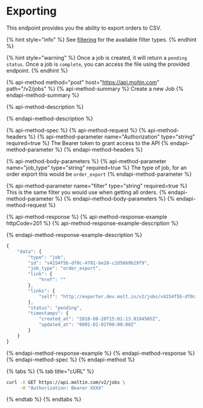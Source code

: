 # Exporting

This endpoint provides you the ability to export orders to CSV.

{% hint style="info" %}
See [filtering](https://docs.moltin.com/orders-and-customers/orders/filtering) for the available filter types.
{% endhint %}

{% hint style="warning" %}
Once a job is created, it will return a `pending` `status`. Once a job is `complete`, you can access the file using the provided endpoint.
{% endhint %}

{% api-method method="post" host="https://api.moltin.com" path="/v2/jobs" %}
{% api-method-summary %}
Create a new Job
{% endapi-method-summary %}

{% api-method-description %}

{% endapi-method-description %}

{% api-method-spec %}
{% api-method-request %}
{% api-method-headers %}
{% api-method-parameter name="Authorization" type="string" required=true %}
The Bearer token to grant access to the API
{% endapi-method-parameter %}
{% endapi-method-headers %}

{% api-method-body-parameters %}
{% api-method-parameter name="job\_type" type="string" required=true %}
The type of job, for an order export this would be `order_export`
{% endapi-method-parameter %}

{% api-method-parameter name="filter" type="string" required=true %}
This is the same filter you would use when getting all orders.
{% endapi-method-parameter %}
{% endapi-method-body-parameters %}
{% endapi-method-request %}

{% api-method-response %}
{% api-method-response-example httpCode=201 %}
{% api-method-response-example-description %}

{% endapi-method-response-example-description %}

```javascript
{
    "data": {
        "type": "job",
        "id": "v4154f5b-df0c-4781-be28-c2d5669b29f9",
        "job_type": "order_export",
        "link": {
            "href": ""
        },
        "links": {
            "self": "http://exporter.dev.molt.in/v2/jobs/v4154f5b-df0c-4781-be28-c2d5669b29f9"
        },
        "status": "pending",
        "timestamps": {
            "created_at": "2018-08-20T15:01:13.0194505Z",
            "updated_at": "0001-01-01T00:00:00Z"
        }
    }
}
```
{% endapi-method-response-example %}
{% endapi-method-response %}
{% endapi-method-spec %}
{% endapi-method %}

{% tabs %}
{% tab title="cURL" %}
```bash
curl -X GET https://api.moltin.com/v2/jobs \
     -H "Authorization: Bearer XXXX"
```
{% endtab %}
{% endtabs %}

